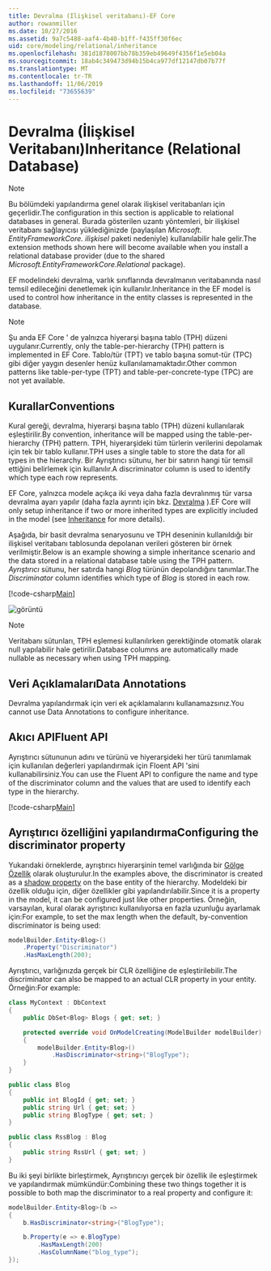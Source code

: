```yaml
---
title: Devralma (Ilişkisel veritabanı)-EF Core
author: rowanmiller
ms.date: 10/27/2016
ms.assetid: 9a7c5488-aaf4-4b40-b1ff-f435ff30f6ec
uid: core/modeling/relational/inheritance
ms.openlocfilehash: 381d1878007bb78b359eb49649f4356f1e5eb04a
ms.sourcegitcommit: 18ab4c349473d94b15b4ca977df12147db07b77f
ms.translationtype: MT
ms.contentlocale: tr-TR
ms.lasthandoff: 11/06/2019
ms.locfileid: "73655639"
---
```

# <a name="inheritance-relational-database"></a><span data-ttu-id="b3037-102">Devralma (İlişkisel Veritabanı)</span><span class="sxs-lookup"><span data-stu-id="b3037-102">Inheritance (Relational Database)</span></span>

> [!NOTE]  
> <span data-ttu-id="b3037-103">Bu bölümdeki yapılandırma genel olarak ilişkisel veritabanları için geçerlidir.</span><span class="sxs-lookup"><span data-stu-id="b3037-103">The configuration in this section is applicable to relational databases in general.</span></span> <span data-ttu-id="b3037-104">Burada gösterilen uzantı yöntemleri, bir ilişkisel veritabanı sağlayıcısı yüklediğinizde (paylaşılan *Microsoft. EntityFrameworkCore. ilişkisel* paketi nedeniyle) kullanılabilir hale gelir.</span><span class="sxs-lookup"><span data-stu-id="b3037-104">The extension methods shown here will become available when you install a relational database provider (due to the shared *Microsoft.EntityFrameworkCore.Relational* package).</span></span>

<span data-ttu-id="b3037-105">EF modelindeki devralma, varlık sınıflarında devralmanın veritabanında nasıl temsil edileceğini denetlemek için kullanılır.</span><span class="sxs-lookup"><span data-stu-id="b3037-105">Inheritance in the EF model is used to control how inheritance in the entity classes is represented in the database.</span></span>

> [!NOTE]  
> <span data-ttu-id="b3037-106">Şu anda EF Core ' de yalnızca hiyerarşi başına tablo (TPH) düzeni uygulanır.</span><span class="sxs-lookup"><span data-stu-id="b3037-106">Currently, only the table-per-hierarchy (TPH) pattern is implemented in EF Core.</span></span> <span data-ttu-id="b3037-107">Tablo/tür (TPT) ve tablo başına somut-tür (TPC) gibi diğer yaygın desenler henüz kullanılamamaktadır.</span><span class="sxs-lookup"><span data-stu-id="b3037-107">Other common patterns like table-per-type (TPT) and table-per-concrete-type (TPC) are not yet available.</span></span>

## <a name="conventions"></a><span data-ttu-id="b3037-108">Kurallar</span><span class="sxs-lookup"><span data-stu-id="b3037-108">Conventions</span></span>

<span data-ttu-id="b3037-109">Kural gereği, devralma, hiyerarşi başına tablo (TPH) düzeni kullanılarak eşleştirilir.</span><span class="sxs-lookup"><span data-stu-id="b3037-109">By convention, inheritance will be mapped using the table-per-hierarchy (TPH) pattern.</span></span> <span data-ttu-id="b3037-110">TPH, hiyerarşideki tüm türlerin verilerini depolamak için tek bir tablo kullanır.</span><span class="sxs-lookup"><span data-stu-id="b3037-110">TPH uses a single table to store the data for all types in the hierarchy.</span></span> <span data-ttu-id="b3037-111">Bir Ayrıştırıcı sütunu, her bir satırın hangi tür temsil ettiğini belirlemek için kullanılır.</span><span class="sxs-lookup"><span data-stu-id="b3037-111">A discriminator column is used to identify which type each row represents.</span></span>

<span data-ttu-id="b3037-112">EF Core, yalnızca modele açıkça iki veya daha fazla devralınmış tür varsa devralma ayarı yapılır (daha fazla ayrıntı için bkz. [Devralma](../inheritance.md) ).</span><span class="sxs-lookup"><span data-stu-id="b3037-112">EF Core will only setup inheritance if two or more inherited types are explicitly included in the model (see [Inheritance](../inheritance.md) for more details).</span></span>

<span data-ttu-id="b3037-113">Aşağıda, bir basit devralma senaryosunu ve TPH deseninin kullanıldığı bir ilişkisel veritabanı tablosunda depolanan verileri gösteren bir örnek verilmiştir.</span><span class="sxs-lookup"><span data-stu-id="b3037-113">Below is an example showing a simple inheritance scenario and the data stored in a relational database table using the TPH pattern.</span></span> <span data-ttu-id="b3037-114">*Ayrıştırıcı* sütunu, her satırda hangi *Blog* türünün depolandığını tanımlar.</span><span class="sxs-lookup"><span data-stu-id="b3037-114">The *Discriminator* column identifies which type of *Blog* is stored in each row.</span></span>

[!code-csharp[Main](../../../../samples/core/Modeling/Conventions/InheritanceDbSets.cs#Model)]

![görüntü](_static/inheritance-tph-data.png)

>[!NOTE]
> <span data-ttu-id="b3037-116">Veritabanı sütunları, TPH eşlemesi kullanılırken gerektiğinde otomatik olarak null yapılabilir hale getirilir.</span><span class="sxs-lookup"><span data-stu-id="b3037-116">Database columns are automatically made nullable as necessary when using TPH mapping.</span></span>

## <a name="data-annotations"></a><span data-ttu-id="b3037-117">Veri Açıklamaları</span><span class="sxs-lookup"><span data-stu-id="b3037-117">Data Annotations</span></span>

<span data-ttu-id="b3037-118">Devralma yapılandırmak için veri ek açıklamalarını kullanamazsınız.</span><span class="sxs-lookup"><span data-stu-id="b3037-118">You cannot use Data Annotations to configure inheritance.</span></span>

## <a name="fluent-api"></a><span data-ttu-id="b3037-119">Akıcı API</span><span class="sxs-lookup"><span data-stu-id="b3037-119">Fluent API</span></span>

<span data-ttu-id="b3037-120">Ayrıştırıcı sütununun adını ve türünü ve hiyerarşideki her türü tanımlamak için kullanılan değerleri yapılandırmak için Floent API 'sini kullanabilirsiniz.</span><span class="sxs-lookup"><span data-stu-id="b3037-120">You can use the Fluent API to configure the name and type of the discriminator column and the values that are used to identify each type in the hierarchy.</span></span>

[!code-csharp[Main](../../../../samples/core/Modeling/FluentAPI/InheritanceTPHDiscriminator.cs#Inheritance)]

## <a name="configuring-the-discriminator-property"></a><span data-ttu-id="b3037-121">Ayrıştırıcı özelliğini yapılandırma</span><span class="sxs-lookup"><span data-stu-id="b3037-121">Configuring the discriminator property</span></span>

<span data-ttu-id="b3037-122">Yukarıdaki örneklerde, ayrıştırıcı hiyerarşinin temel varlığında bir [Gölge Özellik](xref:core/modeling/shadow-properties) olarak oluşturulur.</span><span class="sxs-lookup"><span data-stu-id="b3037-122">In the examples above, the discriminator is created as a [shadow property](xref:core/modeling/shadow-properties) on the base entity of the hierarchy.</span></span> <span data-ttu-id="b3037-123">Modeldeki bir özellik olduğu için, diğer özellikler gibi yapılandırılabilir.</span><span class="sxs-lookup"><span data-stu-id="b3037-123">Since it is a property in the model, it can be configured just like other properties.</span></span> <span data-ttu-id="b3037-124">Örneğin, varsayılan, kural olarak ayrıştırıcı kullanılıyorsa en fazla uzunluğu ayarlamak için:</span><span class="sxs-lookup"><span data-stu-id="b3037-124">For example, to set the max length when the default, by-convention discriminator is being used:</span></span>

```C#
modelBuilder.Entity<Blog>()
    .Property("Discriminator")
    .HasMaxLength(200);
```

<span data-ttu-id="b3037-125">Ayrıştırıcı, varlığınızda gerçek bir CLR özelliğine de eşleştirilebilir.</span><span class="sxs-lookup"><span data-stu-id="b3037-125">The discriminator can also be mapped to an actual CLR property in your entity.</span></span> <span data-ttu-id="b3037-126">Örneğin:</span><span class="sxs-lookup"><span data-stu-id="b3037-126">For example:</span></span>

```C#
class MyContext : DbContext
{
    public DbSet<Blog> Blogs { get; set; }

    protected override void OnModelCreating(ModelBuilder modelBuilder)
    {
        modelBuilder.Entity<Blog>()
            .HasDiscriminator<string>("BlogType");
    }
}

public class Blog
{
    public int BlogId { get; set; }
    public string Url { get; set; }
    public string BlogType { get; set; }
}

public class RssBlog : Blog
{
    public string RssUrl { get; set; }
}
```

<span data-ttu-id="b3037-127">Bu iki şeyi birlikte birleştirmek, Ayrıştırıcıyı gerçek bir özellik ile eşleştirmek ve yapılandırmak mümkündür:</span><span class="sxs-lookup"><span data-stu-id="b3037-127">Combining these two things together it is possible to both map the discriminator to a real property and configure it:</span></span>

```C#
modelBuilder.Entity<Blog>(b =>
{
    b.HasDiscriminator<string>("BlogType");

    b.Property(e => e.BlogType)
        .HasMaxLength(200)
        .HasColumnName("blog_type");
});
```
